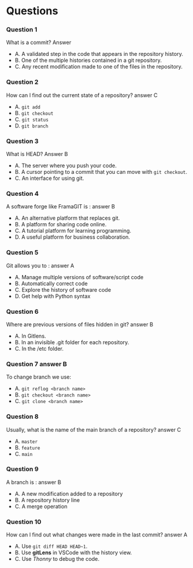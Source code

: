 # Questions

### Question 1

What is a commit?  Answer 

- A. A validated step in the code that appears in the repository history.
- B. One of the multiple histories contained in a git repository.
- C. Any recent modification made to one of the files in the repository.

### Question 2

How can I find out the current state of a repository?  answer C

- A. `git add`
- B. `git checkout`
- C. `git status`
- D. `git branch`

### Question 3

What is HEAD?  Answer B

- A. The server where you push your code.
- B. A cursor pointing to a commit that you can move with `git checkout`.
- C. An interface for using git.

### Question 4

A software forge like FramaGIT is :  answer B

- A. An alternative platform that replaces git.
- B. A platform for sharing code online.
- C. A tutorial platform for learning programming.
- D. A useful platform for business collaboration.

### Question 5

Git allows you to :   answer A

- A. Manage multiple versions of software/script code
- B. Automatically correct code
- C. Explore the history of software code
- D. Get help with Python syntax

### Question 6

Where are previous versions of files hidden in git? answer B

- A. In Gitlens.
- B. In an invisible .git folder for each repository.
- C. In the /etc folder.

### Question 7  answer B

To change branch we use:

- A. `git reflog <branch name>`
- B. `git checkout <branch name>`
- C. `git clone <branch name>`

### Question 8  

Usually, what is the name of the main branch of a repository? answer C

- A. `master`
- B. `feature`
- C. `main`

### Question 9

A branch is : answer B

- A. A new modification added to a repository
- B. A repository history line
- C. A merge operation

### Question 10

How can I find out what changes were made in the last commit? answer A

- A. Use `git diff HEAD HEAD~1`.
- B. Use **gitLens** in VSCode with the history view.
- C. Use _Thonny_ to debug the code.
